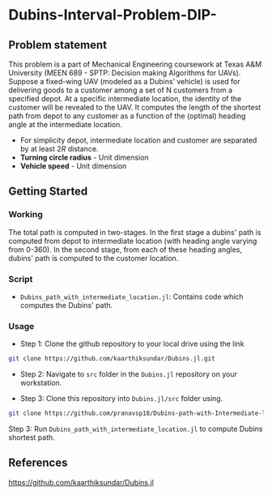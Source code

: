 # Dubins-Interval-Problem-DIP-

## Problem statement
This problem is a part of Mechanical Engineering coursework at Texas A&M University (MEEN 689 - SPTP: Decision making Algorithms for UAVs). Suppose a fixed-wing UAV (modeled as a Dubins’ vehicle) is used for delivering goods
to a customer among a set of N customers from a specified depot. At a specific intermediate location, the identity of the customer will be revealed to the UAV. It computes the length of the shortest path from depot to any customer as a
function of the (optimal) heading angle at the intermediate location.

- For simplicity depot, intermediate location and customer are separated by at least $2R$ distance.
- **Turning circle radius** - Unit dimension
- **Vehicle speed** - Unit dimension

## Getting Started

### Working

The total path is computed in two-stages. In the first stage a dubins' path is computed from depot to intermediate location (with heading angle varying from 0-360). In the second stage, from each of these heading angles, dubins' path is computed to the customer location.

### Script

- `Dubins_path_with_intermediate_location.jl`: Contains code which computes the Dubins' path.

### Usage

- Step 1: Clone the github repository to your local drive using the link 

```bash
git clone https://github.com/kaarthiksundar/Dubins.jl.git
```

- Step 2: Navigate to `src` folder in the `Dubins.jl` repository on your workstation.

- Step 3: Clone this repository into `Dubins.jl/src` folder using.

```bash
git clone https://github.com/pranavsp18/Dubins-path-with-Intermediate-loaction.git
```

Step 3: Run `Dubins_path_with_intermediate_location.jl` to compute Dubins shortest path.

## References
https://github.com/kaarthiksundar/Dubins.jl
